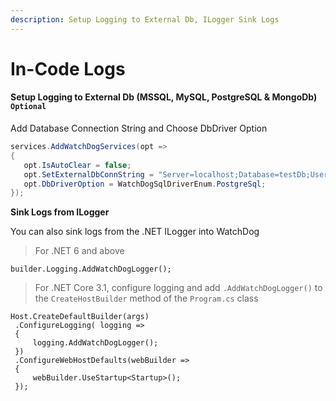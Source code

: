 ```yaml
---
description: Setup Logging to External Db, ILogger Sink Logs
---
```


# In-Code Logs

#### Setup Logging to External Db (MSSQL, MySQL, PostgreSQL & MongoDb) `Optional` <a href="#https-github.com-izypro-watchdog-setup-logging-to-external-db-mssql-mysql-postgresql-mongodb-optiona" id="https-github.com-izypro-watchdog-setup-logging-to-external-db-mssql-mysql-postgresql-mongodb-optiona"></a>

Add Database Connection String and Choose DbDriver Option

```c#
services.AddWatchDogServices(opt => 
{
   opt.IsAutoClear = false; 
   opt.SetExternalDbConnString = "Server=localhost;Database=testDb;User Id=postgres;Password=root;"; 
   opt.DbDriverOption = WatchDogSqlDriverEnum.PostgreSql; 
});
```

**Sink Logs from ILogger**

You can also sink logs from the .NET ILogger into WatchDog

> For .NET 6 and above

```
builder.Logging.AddWatchDogLogger();
```

> For .NET Core 3.1, configure logging and add `.AddWatchDogLogger()` to the `CreateHostBuilder` method of the `Program.cs` class

```
Host.CreateDefaultBuilder(args)
 .ConfigureLogging( logging =>
 {
     logging.AddWatchDogLogger();
 })
 .ConfigureWebHostDefaults(webBuilder =>
 {
     webBuilder.UseStartup<Startup>();
 });
```
